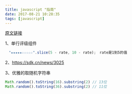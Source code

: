 ```yaml
---
title: javascript "指南"
date: 2017-08-21 10:28:35
tags: [javascript]
---
```


[原文链接](https://github.com/jawil/blog/issues/24)

1、单行评级组件
```javascript
　"★★★★★☆☆☆☆☆".slice(5 - rate, 10 - rate);　rate是1到5的值
```
2、https://sdk.cn/news/3025

3、优雅的取随机字符串
```javascript
Math.random().toString(16).substring(2) // 13位
Math.random().toString(36).substring(2) // 11位
```
